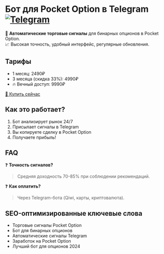 # Бот для Pocket Option в Telegram [![Telegram](https://img.shields.io/badge/Telegram-2CA5E0?logo=telegram)](https://t.me/boptionsb_bot)

🚀 **Автоматические торговые сигналы** для бинарных опционов в Pocket Option.  
📈 Высокая точность, удобный интерфейс, регулярные обновления.

## Тарифы
- 1 месяц: 2490₽
- 3 месяца (скидка 33%): 4990₽
- 🔥 Вечный доступ: 9990₽

[🛒 Купить сейчас](https://t.me/boptionsb_bot)

## Как это работает?
1. Бот анализирует рынок 24/7
2. Присылает сигналы в Telegram
3. Вы копируете сделку в Pocket Option
4. Получаете прибыль!

## FAQ
❓ **Точность сигналов?**  
> Средняя доходность 70-85% при соблюдении рекомендаций.

❓ **Как оплатить?**  
> Через Telegram-бота (Qiwi, карты, криптовалюта).

## SEO-оптимизированные ключевые слова
- Торговые сигналы Pocket Option
- Бот для бинарных опционов
- Автоматические сигналы Telegram
- Заработок на Pocket Option
- Лучший бот для опционов 2024
